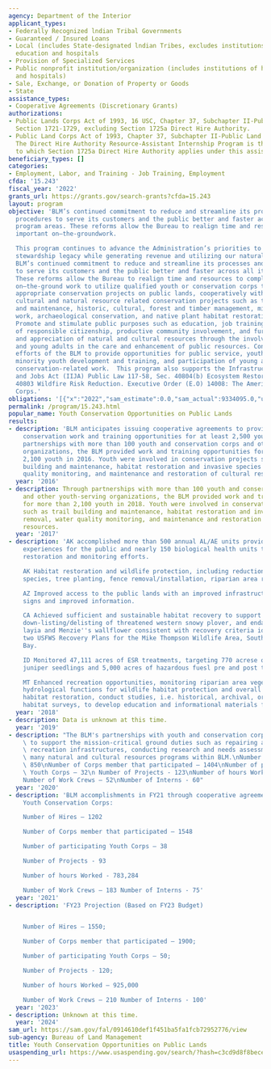 ```yaml
---
agency: Department of the Interior
applicant_types:
- Federally Recognized lndian Tribal Governments
- Guaranteed / Insured Loans
- Local (includes State-designated lndian Tribes, excludes institutions of higher
  education and hospitals
- Provision of Specialized Services
- Public nonprofit institution/organization (includes institutions of higher education
  and hospitals)
- Sale, Exchange, or Donation of Property or Goods
- State
assistance_types:
- Cooperative Agreements (Discretionary Grants)
authorizations:
- Public Lands Corps Act of 1993, 16 USC, Chapter 37, Subchapter II-Public Lands Corps,
  Section 1721-1729, excluding Section 1725a Direct Hire Authority.
- Public Land Corps Act of 1993, Chapter 37, Subchapter II-Public Land Corps, 1725a,
  The Direct Hire Authority Resource-Assistant Internship Program is the only opportunity
  to which Section 1725a Direct Hire Authority applies under this assistance listing.
beneficiary_types: []
categories:
- Employment, Labor, and Training - Job Training, Employment
cfda: '15.243'
fiscal_year: '2022'
grants_url: https://grants.gov/search-grants?cfda=15.243
layout: program
objective: 'BLM’s continued commitment to reduce and streamline its processes and
  procedures to serve its customers and the public better and faster across all its
  program areas. These reforms allow the Bureau to realign time and resources to completing
  important on–the-groundwork.

  This program continues to advance the Administration’s priorities to create a conservation
  stewardship legacy while generating revenue and utilizing our natural resources.
  BLM’s continued commitment to reduce and streamline its processes and procedures
  to serve its customers and the public better and faster across all its program areas.
  These reforms allow the Bureau to realign time and resources to completing important
  on–the-ground work to utilize qualified youth or conservation corps to carry out
  appropriate conservation projects on public lands, cooperatively with the BLM on
  cultural and natural resource related conservation projects such as trail development
  and maintenance, historic, cultural, forest and timber management, minor construction
  work, archaeological conservation, and native plant habitat restoration and rehabilitation.
  Promote and stimulate public purposes such as education, job training, development
  of responsible citizenship, productive community involvement, and further the understanding
  and appreciation of natural and cultural resources through the involvement of youth
  and young adults in the care and enhancement of public resources. Continue the longstanding
  efforts of the BLM to provide opportunities for public service, youth employment,
  minority youth development and training, and participation of young adults in accomplishing
  conservation-related work.  This program also supports the Infrastructure Investment
  and Jobs Act (IIJA) Public Law 117-58, Sec. 40804(b) Ecosystem Restoration and Section
  40803 Wildfire Risk Reduction. Executive Order (E.O) 14008: The American Climate
  Corps.'
obligations: '[{"x":"2022","sam_estimate":0.0,"sam_actual":9334095.0,"usa_spending_actual":11403573.68},{"x":"2023","sam_estimate":2100221.0,"sam_actual":0.0,"usa_spending_actual":10074850.78},{"x":"2024","sam_estimate":2000000.0,"sam_actual":0.0,"usa_spending_actual":23792690.14}]'
permalink: /program/15.243.html
popular_name: Youth Conservation Opportunities on Public Lands
results:
- description: 'BLM anticipates issuing cooperative agreements to provide similar
    conservation work and training opportunities for at least 2,500 youth. Through
    partnerships with more than 100 youth and conservation corps and other youth-serving
    organizations, the BLM provided work and training opportunities for more than
    2,100 youth in 2016. Youth were involved in conservation projects such as trail
    building and maintenance, habitat restoration and invasive species removal, water
    quality monitoring, and maintenance and restoration of cultural resources. '
  year: '2016'
- description: Through partnerships with more than 100 youth and conservation corps
    and other youth-serving organizations, the BLM provided work and training opportunities
    for more than 2,100 youth in 2018. Youth were involved in conservation projects
    such as trail building and maintenance, habitat restoration and invasive species
    removal, water quality monitoring, and maintenance and restoration of cultural
    resources.
  year: '2017'
- description: 'AK accomplished more than 500 annual AL/AE units providing educational
    experiences for the public and nearly 150 biological health units through hands-on
    restoration and monitoring efforts.

    AK Habitat restoration and wildlife protection, including reduction of invasive
    species, tree planting, fence removal/installation, riparian area restoration.

    AZ Improved access to the public lands with an improved infrastructure from new
    signs and improved information.

    CA Achieved sufficient and sustainable habitat recovery to support successful
    down-listing/delisting of threatened western snowy plover, and endangered beach
    layia and Menzie''s wallflower consistent with recovery criteria identified in
    two USFWS Recovery Plans for the Mike Thompson Wildlife Area, South Spit, Humboldt
    Bay.

    ID Monitored 47,111 acres of ESR treatments, targeting 770 acrese of post-treatment
    juniper seedlings and 5,000 acres of hazardous fuesl pre and post treatment monitoring.

    MT Enhanced recreation opportunities, monitoring riparian area vegetation and
    hydrological functions for wildlife habitat protection and overall forest health,
    habitat restoration, conduct studies, i.e. historical, archival, oral histories,
    habitat surveys, to develop education and informational materials for our public.'
  year: '2018'
- description: Data is unknown at this time.
  year: '2019'
- description: "The BLM's partnerships with youth and conservation corps continue\
    \ to support the mission-critical ground duties such as repairing and rebuilding\
    \ recreation infrastructures, conducting research and needs assessments, and supporting\
    \ many natural and cultural resources programs within BLM.\nNumber of Hires –\
    \ 850\nNumber of Corps member that participated – 1404\nNumber of participating\
    \ Youth Corps – 32\n Number of Projects - 123\nNumber of hours Worked - 236,581.\n\
    Number of Work Crews – 52\nNumber of Interns - 60"
  year: '2020'
- description: 'BLM accomplishments in FY21 through cooperative agreements with qualified
    Youth Conservation Corps:

    Number of Hires – 1202

    Number of Corps member that participated – 1548

    Number of participating Youth Corps – 38

    Number of Projects - 93

    Number of hours Worked - 783,284

    Number of Work Crews – 183 Number of Interns - 75'
  year: '2021'
- description: 'FY23 Projection (Based on FY23 Budget)


    Number of Hires – 1550;

    Number of Corps member that participated – 1900;

    Number of participating Youth Corps – 50;

    Number of Projects - 120;

    Number of hours Worked – 925,000

    Number of Work Crews – 210 Number of Interns - 100'
  year: '2023'
- description: Unknown at this time.
  year: '2024'
sam_url: https://sam.gov/fal/0914610def1f451ba5fa1fcb72952776/view
sub-agency: Bureau of Land Management
title: Youth Conservation Opportunities on Public Lands
usaspending_url: https://www.usaspending.gov/search/?hash=c3cd9d8f8bece4fcff87a2aa8a26d817
---
```

